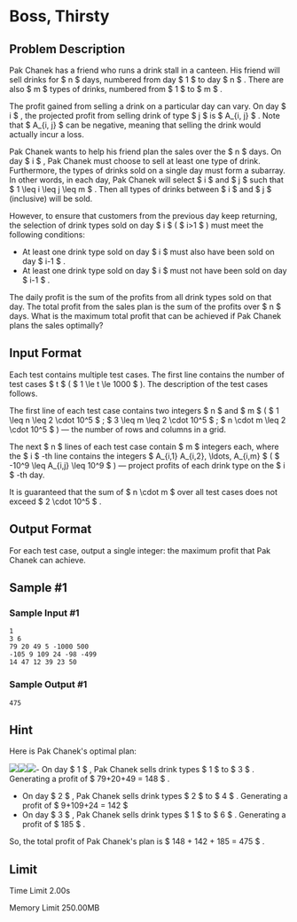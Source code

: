 # Boss, Thirsty

## Problem Description

Pak Chanek has a friend who runs a drink stall in a canteen. His friend will sell drinks for $ n $ days, numbered from day $ 1 $ to day $ n $ . There are also $ m $ types of drinks, numbered from $ 1 $ to $ m $ .

The profit gained from selling a drink on a particular day can vary. On day $ i $ , the projected profit from selling drink of type $ j $ is $ A_{i, j} $ . Note that $ A_{i, j} $ can be negative, meaning that selling the drink would actually incur a loss.

Pak Chanek wants to help his friend plan the sales over the $ n $ days. On day $ i $ , Pak Chanek must choose to sell at least one type of drink. Furthermore, the types of drinks sold on a single day must form a subarray. In other words, in each day, Pak Chanek will select $ i $ and $ j $ such that $ 1 \leq i \leq j \leq m $ . Then all types of drinks between $ i $ and $ j $ (inclusive) will be sold.

However, to ensure that customers from the previous day keep returning, the selection of drink types sold on day $ i $ ( $ i>1 $ ) must meet the following conditions:

- At least one drink type sold on day $ i $ must also have been sold on day $ i-1 $ .
- At least one drink type sold on day $ i $ must not have been sold on day $ i-1 $ .

The daily profit is the sum of the profits from all drink types sold on that day. The total profit from the sales plan is the sum of the profits over $ n $ days. What is the maximum total profit that can be achieved if Pak Chanek plans the sales optimally?

## Input Format

Each test contains multiple test cases. The first line contains the number of test cases $ t $ ( $ 1 \le t \le 1000 $ ). The description of the test cases follows.

The first line of each test case contains two integers $ n $ and $ m $ ( $ 1 \leq n \leq 2 \cdot 10^5 $ ; $ 3 \leq m \leq 2 \cdot 10^5 $ ; $ n \cdot m \leq 2 \cdot 10^5 $ ) — the number of rows and columns in a grid.

The next $ n $ lines of each test case contain $ m $ integers each, where the $ i $ -th line contains the integers $ A_{i,1} A_{i,2}, \ldots, A_{i,m} $ ( $ -10^9 \leq A_{i,j} \leq 10^9 $ ) — project profits of each drink type on the $ i $ -th day.

It is guaranteed that the sum of $ n \cdot m $ over all test cases does not exceed $ 2 \cdot 10^5 $ .

## Output Format

For each test case, output a single integer: the maximum profit that Pak Chanek can achieve.

## Sample #1

### Sample Input #1

```
1
3 6
79 20 49 5 -1000 500
-105 9 109 24 -98 -499
14 47 12 39 23 50
```

### Sample Output #1

```
475
```

## Hint

Here is Pak Chanek's optimal plan:

 ![](https://cdn.luogu.com.cn/upload/vjudge_pic/CF2021D/7f3c895e123ba63a87bc7e1148e98588d4bb8d72.png)![](https://cdn.luogu.com.cn/upload/vjudge_pic/CF2021D/4913b558091cf536ad505f423605a117c6964776.png)![](https://cdn.luogu.com.cn/upload/vjudge_pic/CF2021D/1e52a9ae8bab076a8dbab9525e40f8a26b2cd856.png)- On day $ 1 $ , Pak Chanek sells drink types $ 1 $ to $ 3 $ . Generating a profit of $ 79+20+49 = 148 $ .
- On day $ 2 $ , Pak Chanek sells drink types $ 2 $ to $ 4 $ . Generating a profit of $ 9+109+24 = 142 $
- On day $ 3 $ , Pak Chanek sells drink types $ 1 $ to $ 6 $ . Generating a profit of $ 185 $ .

So, the total profit of Pak Chanek's plan is $ 148 + 142 + 185 = 475 $ .

## Limit



Time Limit
2.00s

Memory Limit
250.00MB
